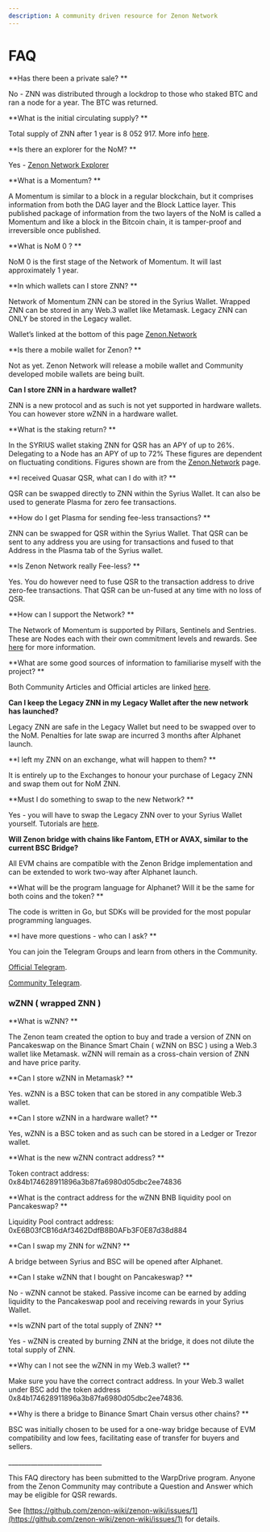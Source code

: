 ```yaml
---
description: A community driven resource for Zenon Network
---
```


# FAQ

**Has there been a private sale? **

No - ZNN was distributed through a lockdrop to those who staked BTC and ran a node for a year. The BTC was returned.

**What is the initial circulating supply? **

Total supply of ZNN after 1 year is 8 052 917. More info [here](https://medium.com/@zenon.network/znn-x-qsr-alphanet-specifications-83d27c005c09).

**Is there an explorer for the NoM? **

Yes - [Zenon Network Explorer](https://explorer.znn.space)&#x20;

**What is a Momentum? **

A Momentum is similar to a block in a regular blockchain, but it comprises information from both the DAG layer and the Block Lattice layer. This published package of information from the two layers of the NoM is called a Momentum and like a block in the Bitcoin chain, it is tamper-proof and irreversible once published.

**What is NoM 0 ? **

NoM 0 is the first stage of the Network of Momentum. It will last approximately 1 year.

**In which wallets can I store ZNN? **

Network of Momentum ZNN can be stored in the Syrius Wallet. Wrapped ZNN can be stored in any Web.3 wallet like Metamask. Legacy ZNN can ONLY be stored in the Legacy wallet.

Wallet’s linked at the bottom of this page [Zenon.Network](https://zenon.network)

**Is there a mobile wallet for Zenon? **

Not as yet. Zenon Network will release a mobile wallet and Community developed mobile wallets are being built.

**Can I store ZNN in a hardware wallet?**

ZNN is a new protocol and as such is not yet supported in hardware wallets. You can however store wZNN in a hardware wallet.

**What is the staking return? **

In the SYRIUS wallet staking ZNN for QSR has an APY of up to 26%. Delegating to a Node has an APY of up to 72% These figures are dependent on fluctuating conditions. Figures shown are from the [Zenon.Network](https://zenon.network/#downloads) page.

**I received Quasar QSR, what can I do with it? **

QSR can be swapped directly to ZNN within the Syrius Wallet. It can also be used to generate Plasma for zero fee transactions.

**How do I get Plasma for sending fee-less transactions? **

ZNN can be swapped for QSR within the Syrius Wallet. That QSR can be sent to any address you are using for transactions and fused to that Address in the Plasma tab of the Syrius wallet.

**Is Zenon Network really Fee-less? **

Yes. You do however need to fuse QSR to the transaction address to drive zero-fee transactions. That QSR can be un-fused at any time with no loss of QSR.

**How can I support the Network? **

The Network of Momentum is supported by Pillars, Sentinels and Sentries. These are Nodes each with their own commitment levels and rewards. See [here](more-information/pillars-and-sentinels.md) for more information.

**What are some good sources of information to familiarise myself with the project? **

Both Community Articles and Official articles are linked [here](./).

**Can I keep the Legacy ZNN in my Legacy Wallet after the new network has launched?**

Legacy ZNN are safe in the Legacy Wallet but need to be swapped over to the NoM. Penalties for late swap are incurred 3 months after Alphanet launch.

**I left my ZNN on an exchange, what will happen to them? **

It is entirely up to the Exchanges to honour your purchase of Legacy ZNN and swap them out for NoM ZNN.

**Must I do something to swap to the new Network? **

Yes - you will have to swap the Legacy ZNN over to your Syrius Wallet yourself. Tutorials are [here](more-information/the-transition.md).

**Will Zenon bridge with chains like Fantom, ETH or AVAX, similar to the current BSC Bridge?**&#x20;

All EVM chains are compatible with the Zenon Bridge implementation and can be extended to work two-way after Alphanet launch.

**What will be the program language for Alphanet? Will it be the same for both coins and the token? **

The code is written in Go, but SDKs will be provided for the most popular programming languages.

**I have more questions - who can I ask? **

You can join the Telegram Groups and learn from others in the Community.

[Official Telegram](https://t.me/joinchat/MLyPehLIbJj1nw1XOOOltg).

[Community Telegram](https://t.me/joinchat/sImVGqlVQSpkNTBk).

### **wZNN ( wrapped ZNN )**

**What is wZNN? **

The Zenon team created the option to buy and trade a version of ZNN on Pancakeswap on the Binance Smart Chain ( wZNN on BSC ) using a Web.3 wallet like Metamask. wZNN will remain as a cross-chain version of ZNN and have price parity.

**Can I store wZNN in Metamask? **

Yes. wZNN is a BSC token that can be stored in any compatible Web.3 wallet.

**Can I store wZNN in a hardware wallet? **

Yes, wZNN is a BSC token and as such can be stored in a Ledger or Trezor wallet.

**What is the new wZNN contract address? **

Token contract address: 0x84b174628911896a3b87fa6980d05dbc2ee74836

**What is the contract address for the wZNN BNB liquidity pool on Pancakeswap? **

Liquidity Pool contract address: 0xE6B03fCB16dAf3462DdfB8B0AFb3F0E87d38d884

**Can I swap my ZNN for wZNN? **

A bridge between Syrius and BSC will be opened after Alphanet.

**Can I stake wZNN that I bought on Pancakeswap? **

No - wZNN cannot be staked. Passive income can be earned by adding liquidity to the Pancakeswap pool and receiving rewards in your Syrius Wallet.

**Is wZNN part of the total supply of ZNN? **

Yes - wZNN is created by burning ZNN at the bridge, it does not dilute the total supply of ZNN.

**Why can I not see the wZNN in my Web.3 wallet? **

Make sure you have the correct contract address. In your Web.3 wallet under BSC add the token address 0x84b174628911896a3b87fa6980d05dbc2ee74836.

**Why is there a bridge to Binance Smart Chain versus other chains? **

BSC was initially chosen to be used for a one-way bridge because of EVM compatibility and low fees, facilitating ease of transfer for buyers and sellers.

\_\_\_\_\_\_\_\_\_\_\_\_\_\_\_\_\_\_\_\_\_\_\_\_\_\_\_\_\_

This FAQ directory has been submitted to the WarpDrive program. Anyone from the Zenon Community may contribute a Question and Answer which may be eligible for QSR rewards.&#x20;

See [https://github.com/zenon-wiki/zenon-wiki/issues/1](https://github.com/zenon-wiki/zenon-wiki/issues/1) for details.
